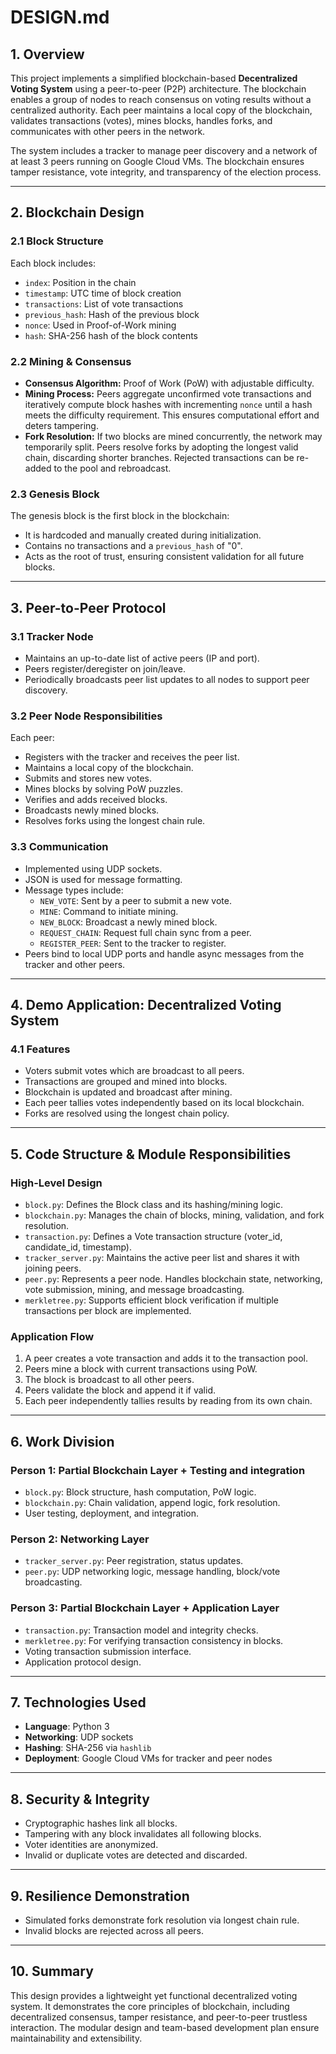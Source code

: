 # DESIGN.md

## 1. Overview
This project implements a simplified blockchain-based **Decentralized Voting System** using a peer-to-peer (P2P) architecture. The blockchain enables a group of nodes to reach consensus on voting results without a centralized authority. Each peer maintains a local copy of the blockchain, validates transactions (votes), mines blocks, handles forks, and communicates with other peers in the network.

The system includes a tracker to manage peer discovery and a network of at least 3 peers running on Google Cloud VMs. The blockchain ensures tamper resistance, vote integrity, and transparency of the election process.

---

## 2. Blockchain Design

### 2.1 Block Structure
Each block includes:
- `index`: Position in the chain
- `timestamp`: UTC time of block creation
- `transactions`: List of vote transactions
- `previous_hash`: Hash of the previous block
- `nonce`: Used in Proof-of-Work mining
- `hash`: SHA-256 hash of the block contents

### 2.2 Mining & Consensus
- **Consensus Algorithm:** Proof of Work (PoW) with adjustable difficulty.
- **Mining Process:** Peers aggregate unconfirmed vote transactions and iteratively compute block hashes with incrementing `nonce` until a hash meets the difficulty requirement. This ensures computational effort and deters tampering.
- **Fork Resolution:** If two blocks are mined concurrently, the network may temporarily split. Peers resolve forks by adopting the longest valid chain, discarding shorter branches. Rejected transactions can be re-added to the pool and rebroadcast.

### 2.3 Genesis Block
The genesis block is the first block in the blockchain:
- It is hardcoded and manually created during initialization.
- Contains no transactions and a `previous_hash` of "0".
- Acts as the root of trust, ensuring consistent validation for all future blocks.

---

## 3. Peer-to-Peer Protocol

### 3.1 Tracker Node
- Maintains an up-to-date list of active peers (IP and port).
- Peers register/deregister on join/leave.
- Periodically broadcasts peer list updates to all nodes to support peer discovery.

### 3.2 Peer Node Responsibilities
Each peer:
- Registers with the tracker and receives the peer list.
- Maintains a local copy of the blockchain.
- Submits and stores new votes.
- Mines blocks by solving PoW puzzles.
- Verifies and adds received blocks.
- Broadcasts newly mined blocks.
- Resolves forks using the longest chain rule.

### 3.3 Communication
- Implemented using UDP sockets.
- JSON is used for message formatting.
- Message types include:
  - `NEW_VOTE`: Sent by a peer to submit a new vote.
  - `MINE`: Command to initiate mining.
  - `NEW_BLOCK`: Broadcast a newly mined block.
  - `REQUEST_CHAIN`: Request full chain sync from a peer.
  - `REGISTER_PEER`: Sent to the tracker to register.
- Peers bind to local UDP ports and handle async messages from the tracker and other peers.

---

## 4. Demo Application: Decentralized Voting System

### 4.1 Features
- Voters submit votes which are broadcast to all peers.
- Transactions are grouped and mined into blocks.
- Blockchain is updated and broadcast after mining.
- Each peer tallies votes independently based on its local blockchain.
- Forks are resolved using the longest chain policy.

---

## 5. Code Structure & Module Responsibilities

### High-Level Design
- `block.py`: Defines the Block class and its hashing/mining logic.
- `blockchain.py`: Manages the chain of blocks, mining, validation, and fork resolution.
- `transaction.py`: Defines a Vote transaction structure (voter_id, candidate_id, timestamp).
- `tracker_server.py`: Maintains the active peer list and shares it with joining peers.
- `peer.py`: Represents a peer node. Handles blockchain state, networking, vote submission, mining, and message broadcasting.
- `merkletree.py`: Supports efficient block verification if multiple transactions per block are implemented.

### Application Flow
1. A peer creates a vote transaction and adds it to the transaction pool.
2. Peers mine a block with current transactions using PoW.
3. The block is broadcast to all other peers.
4. Peers validate the block and append it if valid.
5. Each peer independently tallies results by reading from its own chain.

---

## 6. Work Division

### Person 1: Partial Blockchain Layer + Testing and integration
- `block.py`: Block structure, hash computation, PoW logic.
- `blockchain.py`: Chain validation, append logic, fork resolution.
- User testing, deployment, and integration.

### Person 2: Networking Layer
- `tracker_server.py`: Peer registration, status updates.
- `peer.py`: UDP networking logic, message handling, block/vote broadcasting.

### Person 3: Partial Blockchain Layer + Application Layer
- `transaction.py`: Transaction model and integrity checks.
- `merkletree.py`: For verifying transaction consistency in blocks.
- Voting transaction submission interface.
- Application protocol design.


---

## 7. Technologies Used
- **Language**: Python 3
- **Networking**: UDP sockets
- **Hashing**: SHA-256 via `hashlib`
- **Deployment**: Google Cloud VMs for tracker and peer nodes

---

## 8. Security & Integrity
- Cryptographic hashes link all blocks.
- Tampering with any block invalidates all following blocks.
- Voter identities are anonymized.
- Invalid or duplicate votes are detected and discarded.

---

## 9. Resilience Demonstration
- Simulated forks demonstrate fork resolution via longest chain rule.
- Invalid blocks are rejected across all peers.

---

## 10. Summary
This design provides a lightweight yet functional decentralized voting system. It demonstrates the core principles of blockchain, including decentralized consensus, tamper resistance, and peer-to-peer trustless interaction. The modular design and team-based development plan ensure maintainability and extensibility.

